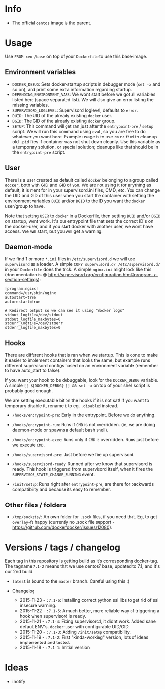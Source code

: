 # Info
* The official `centos` image is the parent.

# Usage
Use `FROM xeor/base` on top of your `Dockerfile` to use this base-image.

## Environment variables
* `DOCKER_DEBUG`: Sets docker-startup scripts in debugger mode (`set -x` and so on), and print some extra information regarding startup.
* `DEPENDING_ENVIRONMENT_VARS`: We wont start before we got all variables listed here (space separated list). We will also give an error listing the missing variables.
* `SUPERVISORD_LOGLEVEL`: Supervisord loglevel, defaults to `error`.
* `DUID`: The UID of the already existing `docker` user.
* `DGID`: The GID of the already existing `docker` group.
* `SETUP`: This command will get ran just after the `entrypoint-pre` / `setup` script. We will run this command using `eval`, so you are free to do whatever you want here. Example usage is to use `rm` or `find` to cleanup old `.pid` files if container was not shut down cleanly. Use this variable as a temporary solution, or special solution; cleanups like that should be in the `entrypoint-pre` script.

## User
There is a user created as default called `docker` belonging to a group called `docker`, both with GID and GID of `950`.
We are not using it for anything as default, it is ment for in your supervisord.ini files, CMD, etc. You can change the UID and GID of this user when you start the container with setting the environment variables `DUID` and/or `DGID` to the ID you want the `docker` user/group to have.

Note that setting `USER` to `docker` in a Dockerfile, then setting `DUID` and/or `DGID` on startup, wont work. It's our entrypoint file that sets the correct ID's on the docker-user, and if you start docker with another user, we wont have access. We will start, but you will get a warning.

## Daemon-mode
If we find 1 or more `*.ini` files in `/etc/supervisord.d` we will use `supervisord` as a loader. A simple `COPY supervisord.d/ /etc/supervisord.d/` in your `Dockerfile` does the trick.
A simple `nginx.ini` might look like this (documentation is @ http://supervisord.org/configuration.html#program-x-section-settings):

    [program:nginx]
    command=/usr/sbin/nginx
    autostart=true
    autorestart=true

    # Redirect output so we can see it using "docker logs"
    stdout_logfile=/dev/stdout
    stdout_logfile_maxbytes=0
    stderr_logfile=/dev/stderr
    stderr_logfile_maxbytes=0

## Hooks
There are different hooks that is ran when we startup. This is done to make it easier to implement containers that looks the same, but example runs different supervisord configs based on an environment variable (remember to have auto_start to false).

If you want your hook to be debuggable, look for the `DOCKER_DEBUG` variable. A simple `[[ ${DOCKER_DEBUG} ]] && set -x` on top of your shell script is probably good enough.

We are setting executable bit on the hooks if it is not sat! If you want to temporary disable it, rename it to eg. `.disabled` instead.

* `/hooks/entrypoint-pre`: Early in the entrypoint. Before we do anything.
* `/hooks/entrypoint-run`: Runs if `CMD` is not overridden. (ie, we are doing daemon-mode or spawns a default bash shell).
* `/hooks/entrypoint-exec`: Runs only if `CMD` is overridden. Runs just before we execute `CMD`.
* `/hooks/supervisord-pre`: Just before we fire up supervisord.
* `/hooks/supervisord-ready`: Runned after we know that supervisord is ready. This hook is triggered from supervisord itself, when it fires the `SUPERVISOR_STATE_CHANGE_RUNNING` event.

* `/init/setup`: Runs right after `entrypoint-pre`, are there for backwards compatibility and because its easy to remember.

## Other files / folders
* `/tmp/sockets/`: An own folder for `.sock` files, if you need that. Eg, to get `overlay`-fs happy (currently no .sock file support - https://github.com/docker/docker/issues/12080).

# Versions / tags / changelog
Each tag in this repository is getting build as it's corresponding docker-tag. The tagname `7.1-2` means that we use centos7 base, updated to 7.1, and it's our 2nd build.

* `latest` is bound to the `master` branch. Careful using this :)

* Changelog
  * 2015-11-23 - `:7.1-6`: Installing correct python ssl libs to get rid of ssl insecure warning.
  * 2015-11-22 - `:7.1-5`: A much better, more reliable way of triggering a hook when supervisord is ready.
  * 2015-11-21 - `:7.1-4`: Fixing supervisorctl, it didnt work. Added sane default ENV's. `docker`-user with configurable UID/GID.
  * 2015-11-20 - `:7.1-3`: Adding `/init/setup` compatibility.
  * 2015-11-19 - `:7.1-2`: First "kinda-working" version, lots of ideas implemented and tested.
  * 2015-11-18 - `:7.1-1`: Intitial version

# Ideas
* inotify
